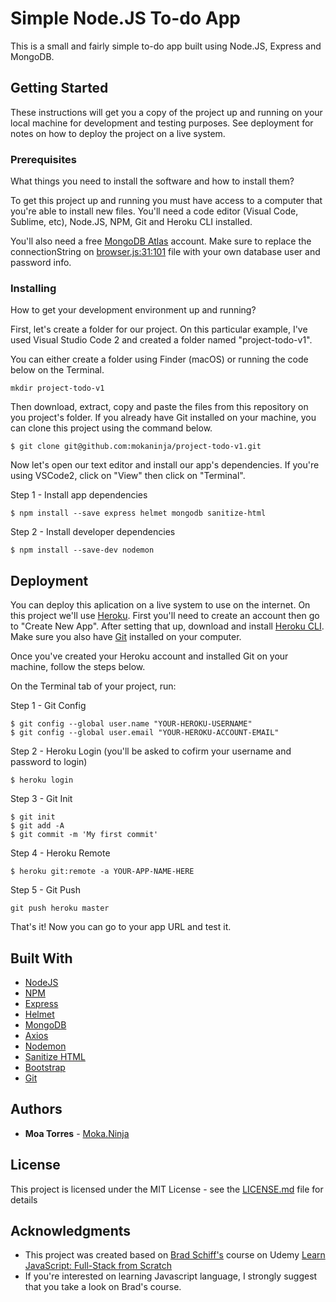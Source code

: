 # Simple Node.JS To-do App

This is a small and fairly simple to-do app built using Node.JS, Express and MongoDB.

## Getting Started

These instructions will get you a copy of the project up and running on your local machine for development and testing purposes. See deployment for notes on how to deploy the project on a live system.

### Prerequisites

What things you need to install the software and how to install them?

To get this project up and running you must have access to a computer that you're able to install new files. You'll need a code editor (Visual Code, Sublime, etc), Node.JS, NPM, Git and Heroku CLI installed. 

You'll also need a free [MongoDB Atlas](https://www.mongodb.com) account. Make sure to replace the connectionString on [browser.js:31:101](browser.js) file with your own database user and password info.

### Installing

How to get your development environment up and running?

First, let's create a folder for our project. On this particular example, I've used Visual Studio Code 2 and created a folder named "project-todo-v1".

You can either create a folder using Finder (macOS) or running the code below on the Terminal.

```
mkdir project-todo-v1
```

Then download, extract, copy and paste the files from this repository on you project's folder. If you already have Git installed on your machine, you can clone this project using the command below.

```
$ git clone git@github.com:mokaninja/project-todo-v1.git
```

Now let's open our text editor and install our app's dependencies. If you're using VSCode2, click on "View" then click on "Terminal".

Step 1 - Install app dependencies
```
$ npm install --save express helmet mongodb sanitize-html 
```

Step 2 - Install developer dependencies

```
$ npm install --save-dev nodemon
```

## Deployment

You can deploy this aplication on a live system to use on the internet. On this project we'll use [Heroku](https://www.heroku.com). First you'll need to create an account then go to "Create New App". After setting that up, download and install [Heroku CLI](https://devcenter.heroku.com/articles/heroku-cli). Make sure you also have [Git](https://git-scm.com/) installed on your computer.

Once you've created your Heroku account and installed Git on your machine, follow the steps below.

On the Terminal tab of your project, run:

Step 1 - Git Config
```
$ git config --global user.name "YOUR-HEROKU-USERNAME"
$ git config --global user.email "YOUR-HEROKU-ACCOUNT-EMAIL"
```

Step 2 - Heroku Login (you'll be asked to cofirm your username and password to login)
```
$ heroku login
```

Step 3 - Git Init
```
$ git init
$ git add -A
$ git commit -m 'My first commit'
```

Step 4 - Heroku Remote
```
$ heroku git:remote -a YOUR-APP-NAME-HERE
```

Step 5 - Git Push
```
git push heroku master
```

That's it! Now you can go to your app URL and test it.


## Built With

* [NodeJS](https://nodejs.org)
* [NPM](https://www.npmjs.com)
* [Express](https://expressjs.com)
* [Helmet](https://helmetjs.github.io)
* [MongoDB](https://www.mongodb.com)
* [Axios](https://github.com/axios/axios)
* [Nodemon](https://nodemon.io)
* [Sanitize HTML](https://github.com/apostrophecms/sanitize-html)
* [Bootstrap](https://getbootstrap.com)
* [Git](https://git-scm.com/)

## Authors

* **Moa Torres** - [Moka.Ninja](https://github.com/mokaninja)

## License

This project is licensed under the MIT License - see the [LICENSE.md](LICENSE.md) file for details

## Acknowledgments

* This project was created based on [Brad Schiff's](https://github.com/LearnWebCode) course on Udemy [Learn JavaScript: Full-Stack from Scratch](https://www.udemy.com/course/learn-javascript-full-stack-from-scratch/)
* If you're interested on learning Javascript language, I strongly suggest that you take a look on Brad's course.
